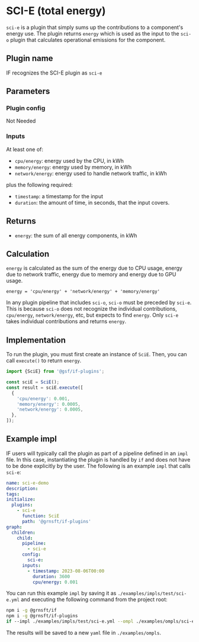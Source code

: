 # SCI-E (total energy)

`sci-e` is a plugin that simply sums up the contributions to a component's
energy use. The plugin returns `energy` which is used as the input to
the `sci-o` plugin that calculates operational emissions for the component.

## Plugin name

IF recognizes the SCI-E plugin as `sci-e`

## Parameters

### Plugin config

Not Needed

### Inputs

At least one of:

- `cpu/energy`: energy used by the CPU, in kWh
- `memory/energy`: energy used by memory, in kWh
- `network/energy`: energy used to handle network traffic, in kWh

plus the following required:

- `timestamp`: a timestamp for the input
- `duration`: the amount of time, in seconds, that the input covers.

## Returns

- `energy`: the sum of all energy components, in kWh

## Calculation

`energy` is calculated as the sum of the energy due to CPU usage, energy due
to network traffic, energy due to memory and energy due to GPU usage.

```pseudocode
energy = 'cpu/energy' + 'network/energy' + 'memory/energy'
```

In any plugin pipeline that includes `sci-o`, `sci-o` must be preceded by `sci-e`.
This is because `sci-o` does not recognize the individual contributions,
`cpu/energy`, `network/energy`, etc, but expects to find `energy`.
Only `sci-e` takes individual contributions and returns `energy`.

## Implementation

To run the plugin, you must first create an instance of `SciE`. Then, you can call `execute()` to return `energy`.

```typescript
import {SciE} from '@gsf/if-plugins';

const sciE = SciE();
const result = sciE.execute([
  {
    'cpu/energy': 0.001,
    'memory/energy': 0.0005,
    'network/energy': 0.0005,
  },
]);
```

## Example impl

IF users will typically call the plugin as part of a pipeline defined in an `impl` file. In this case, instantiating the plugin is handled by `if` and does not have to be done explicitly by the user. The following is an example `impl` that calls `sci-e`:

```yaml
name: sci-e-demo
description:
tags:
initialize:
  plugins:
    - sci-e
      function: SciE
      path: '@grnsft/if-plugins'
graph:
  children:
    child:
      pipeline:
        - sci-e
      config:
        sci-e:
      inputs:
        - timestamp: 2023-08-06T00:00
          duration: 3600
          cpu/energy: 0.001
```

You can run this example `impl` by saving it as `./examples/impls/test/sci-e.yml` and executing the following command from the project root:

```sh
npm i -g @grnsft/if
npm i -g @grnsft/if-plugins
if --impl ./examples/impls/test/sci-e.yml --ompl ./examples/ompls/sci-e.yml
```

The results will be saved to a new `yaml` file in `./examples/ompls`.
